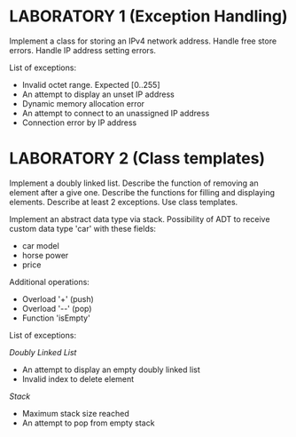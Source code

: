 # LABORATORY 1 (Exception Handling)

Implement a class for storing an IPv4 network address.
Handle free store errors.
Handle IP address setting errors.

List of exceptions:
* Invalid octet range. Expected [0..255]
* An attempt to display an unset IP address
* Dynamic memory allocation error
* An attempt to connect to an unassigned IP address
* Connection error by IP address



# LABORATORY 2 (Class templates)

Implement a doubly linked list.
Describe the function of removing an element after a give one.
Describe the functions for filling and displaying elements.
Describe at least 2 exceptions.
Use class templates. 


Implement an abstract data type via stack.
Possibility of ADT to receive custom data type 'car' with these fields:
* car model
* horse power
* price



Additional operations:
* Overload '+' (push)
* Overload '--' (pop)
* Function 'isEmpty'



List of exceptions:

*Doubly Linked List*
* An attempt to display an empty doubly linked list
* Invalid index to delete element

*Stack*
* Maximum stack size reached
* An attempt to pop from empty stack
